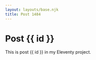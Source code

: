 ```yaml
---
layout: layouts/base.njk
title: Post 1484
---
```


# Post {{ id }}

This is post {{ id }} in my Eleventy project.
